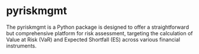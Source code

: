 # pyriskmgmt
The pyriskmgmt is a Python package is designed to offer a straightforward but comprehensive platform for risk assessment, targeting the calculation of Value at Risk (VaR) and Expected Shortfall (ES) across various financial instruments. 
